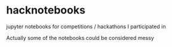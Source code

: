 # hacknotebooks
jupyter notebooks for competitions / hackathons I participated in

Actually some of the notebooks could be considered messy 
